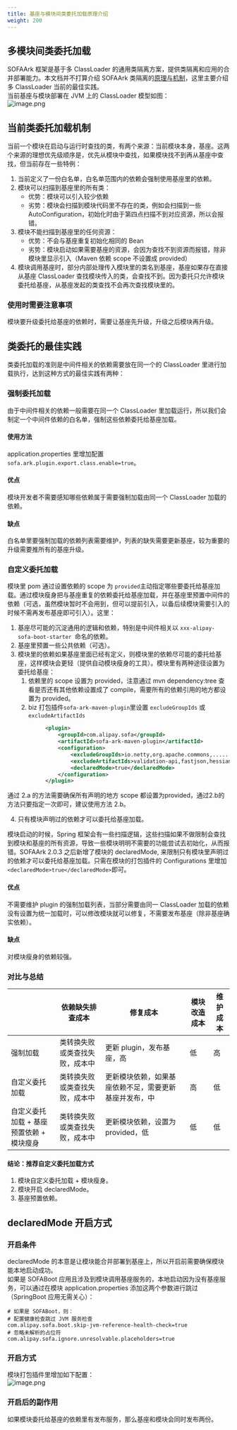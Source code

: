 ```yaml
---
title: 基座与模块间类委托加载原理介绍
weight: 200
---
```


## 多模块间类委托加载
SOFAArk 框架是基于多 ClassLoader 的通用类隔离方案，提供类隔离和应用的合并部署能力。本文档并不打算介绍 SOFAArk 类隔离的[原理与机制](https://www.sofastack.tech/projects/sofa-boot/sofa-ark-classloader/)，这里主要介绍多 ClassLoader 当前的最佳实践。<br />当前基座与模块部署在 JVM 上的 ClassLoader 模型如图：<br />![image.png](https://intranetproxy.alipay.com/skylark/lark/0/2022/png/149473/1653304883689-ec30b72b-1620-4a2a-8611-d6c24107afd2.png#clientId=u8aaeb3a3-ec6f-4&from=paste&height=225&id=u1df6aa1c&originHeight=450&originWidth=388&originalType=binary&ratio=1&rotation=0&showTitle=false&size=39808&status=done&style=none&taskId=uf6233ec3-9494-4b6a-b1b6-43546035a43&title=&width=194)

## 当前类委托加载机制
当前一个模块在启动与运行时查找的类，有两个来源：当前模块本身，基座。这两个来源的理想优先级顺序是，优先从模块中查找，如果模块找不到再从基座中查找，但当前存在一些特例：

1. 当前定义了一份白名单，白名单范围内的依赖会强制使用基座里的依赖。
2. 模块可以扫描到基座里的所有类：
   - 优势：模块可以引入较少依赖
   - 劣势：模块会扫描到模块代码里不存在的类，例如会扫描到一些 AutoConfiguration，初始化时由于第四点扫描不到对应资源，所以会报错。
3. 模块不能扫描到基座里的任何资源：
   - 优势：不会与基座重复初始化相同的 Bean
   - 劣势：模块启动如果需要基座的资源，会因为查找不到资源而报错，除非模块里显示引入（Maven 依赖 scope 不设置成 provided）
5. 模块调用基座时，部分内部处理传入模块里的类名到基座，基座如果存在直接从基座 ClassLoader 查找模块传入的类，会查找不到。因为委托只允许模块委托给基座，从基座发起的类查找不会再次查找模块里的。
   
### 使用时需要注意事项
模块要升级委托给基座的依赖时，需要让基座先升级，升级之后模块再升级。

## 类委托的最佳实践
类委托加载的准则是中间件相关的依赖需要放在同一个的 ClassLoader 里进行加载执行，达到这种方式的最佳实践有两种：

### 强制委托加载
由于中间件相关的依赖一般需要在同一个 ClassLoader 里加载运行，所以我们会制定一个中间件依赖的白名单，强制这些依赖委托给基座加载。

#### 使用方法
application.properties 里增加配置 `sofa.ark.plugin.export.class.enable=true`。

#### 优点
模块开发者不需要感知哪些依赖属于需要强制加载由同一个 ClassLoader 加载的依赖。

#### 缺点
白名单里要强制加载的依赖列表需要维护，列表的缺失需要更新基座，较为重要的升级需要推所有的基座升级。


### 自定义委托加载
模块里 pom 通过设置依赖的 scope 为 `provided`主动指定哪些要委托给基座加载。通过模块瘦身把与基座重复的依赖委托给基座加载，并在基座里预置中间件的依赖（可选，虽然模块暂时不会用到，但可以提前引入，以备后续模块需要引入的时候不需再发布基座即可引入）。这里：

1. 基座尽可能的沉淀通用的逻辑和依赖，特别是中间件相关以 `xxx-alipay-sofa-boot-starter `命名的依赖。
2. 基座里预置一些公共依赖（可选）。
3. 模块里的依赖如果基座里面已经有定义，则模块里的依赖尽可能的委托给基座，这样模块会更轻（提供自动模块瘦身的工具）。模块里有两种途径设置为委托给基座：
   1. 依赖里的 scope 设置为 provided，注意通过 mvn dependency:tree 查看是否还有其他依赖设置成了 compile，需要所有的依赖引用的地方都设置为 provided。
   2. biz 打包插件`sofa-ark-maven-plugin`里设置 `excludeGroupIds` 或 `excludeArtifactIds`
```xml
            <plugin>
                <groupId>com.alipay.sofa</groupId>
                <artifactId>sofa-ark-maven-plugin</artifactId>
                <configuration> 
                    <excludeGroupIds>io.netty,org.apache.commons,......</excludeGroupIds>
                    <excludeArtifactIds>validation-api,fastjson,hessian,slf4j-api,junit,velocity,......</excludeArtifactIds>
                    <declaredMode>true</declaredMode>
                </configuration>
            </plugin>
```
通过 2.a 的方法需要确保所有声明的地方 scope 都设置为provided，通过2.b的方法只要指定一次即可，建议使用方法 2.b。

4. 只有模块声明过的依赖才可以委托给基座加载。

模块启动的时候，Spring 框架会有一些扫描逻辑，这些扫描如果不做限制会查找到模块和基座的所有资源，导致一些模块明明不需要的功能尝试去初始化，从而报错。SOFAArk 2.0.3 之后新增了模块的 declaredMode, 来限制只有模块里声明过的依赖才可以委托给基座加载。只需在模块的打包插件的 Configurations 里增加  `<declaredMode>true</declaredMode>`即可。

#### 优点
不需要维护 plugin 的强制加载列表，当部分需要由同一 ClassLoader 加载的依赖没有设置为统一加载时，可以修改模块就可以修复，不需要发布基座（除非基座确实依赖）。

#### 缺点
对模块瘦身的依赖较强。


### 对比与总结
|  | 依赖缺失排查成本 | 修复成本 | 模块改造成本 | 维护成本 |
| --- | --- | --- | --- | --- |
| 强制加载 | 类转换失败或类查找失败，成本中 | 更新 plugin，发布基座，高 | 低 | 高 |
| 自定义委托加载 | 类转换失败或类查找失败，成本中 | 更新模块依赖，如果基座依赖不足，需要更新基座并发布，中 | 高 | 低 |
| 自定义委托加载 + 基座预置依赖 + 模块瘦身 | 类转换失败或类查找失败，成本中 | 更新模块依赖，设置为 provided，低 | 低 | 低 |


#### 结论：推荐自定义委托加载方式

1. 模块自定义委托加载 + 模块瘦身。
2. 模块开启 declaredMode。
3. 基座预置依赖。


## declaredMode 开启方式

### 开启条件
declaredMode 的本意是让模块能合并部署到基座上，所以开启前需要确保模块能本地启动成功。<br />如果是 SOFABoot 应用且涉及到模块调用基座服务的，本地启动因为没有基座服务，可以通过在模块 application.properties 添加这两个参数进行跳过（SpringBoot 应用无需关心）：
```properties
# 如果是 SOFABoot，则：
# 配置健康检查跳过 JVM 服务检查
com.alipay.sofa.boot.skip-jvm-reference-health-check=true
# 忽略未解析的占位符
com.alipay.sofa.ignore.unresolvable.placeholders=true
```

### 开启方式 
模块打包插件里增加如下配置：<br />![image.png](https://intranetproxy.alipay.com/skylark/lark/0/2022/png/149473/1668428226653-d1ad571e-a580-42fa-9ca0-ff63c199dfb1.png#clientId=u664f9b10-526b-4&from=paste&height=399&id=uf9e74e96&originHeight=798&originWidth=975&originalType=binary&ratio=1&rotation=0&showTitle=false&size=116831&status=done&style=none&taskId=u2287fc36-ca94-4018-94f5-5a33dcb87b2&title=&width=487.5)

### 开启后的副作用
如果模块委托给基座的依赖里有发布服务，那么基座和模块会同时发布两份。

<br/>
